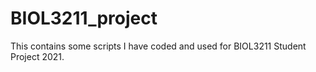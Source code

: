 # BIOL3211_project
This contains some scripts I have coded and used for BIOL3211 Student Project 2021. 
